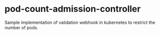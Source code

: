 # pod-count-admission-controller
Sample implementation of validation webhook in kubernetes to restrict the number of pods.
